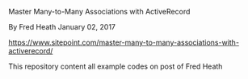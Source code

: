 Master Many-to-Many Associations with ActiveRecord

By Fred Heath  January 02, 2017

https://www.sitepoint.com/master-many-to-many-associations-with-activerecord/

This repository content all example codes on post of Fred Heath